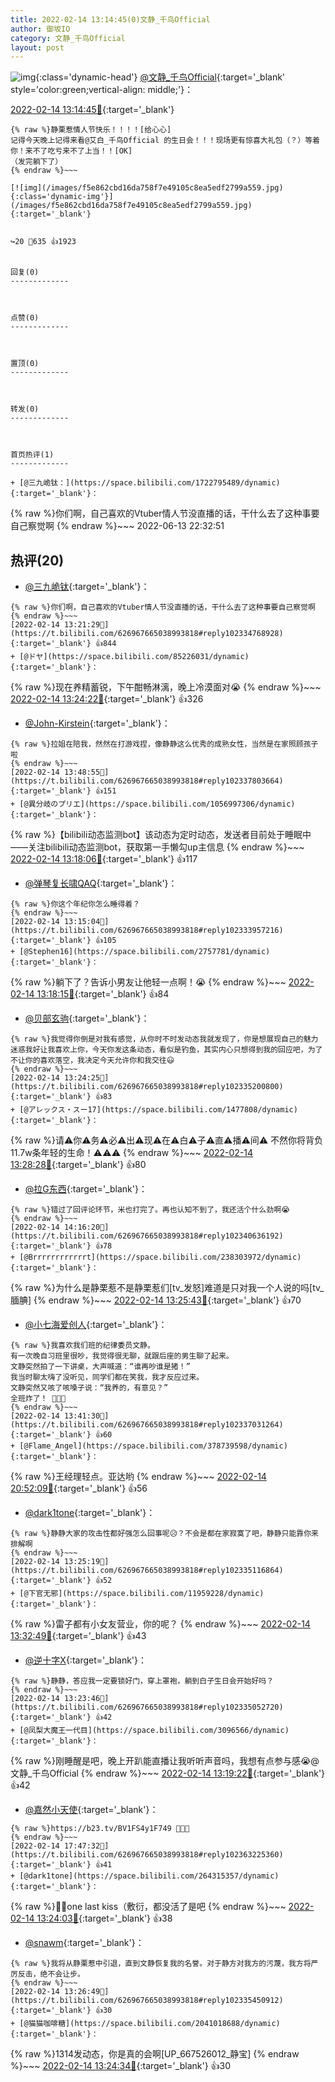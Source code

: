 ```yaml
---
title: 2022-02-14 13:14:45(0)文静_千鸟Official
author: 御坂IO
category: 文静_千鸟Official
layout: post
---
```


![img](/images/ac7482ed1b9a7f203dc68c0c4a77c488a27b108a.jpg){:class='dynamic-head'}
[@文静_千鸟Official](https://space.bilibili.com/667526012/dynamic){:target='_blank' style='color:green;vertical-align: middle;'}：

[2022-02-14 13:14:45🔗](https://t.bilibili.com/626967665038993818){:target='_blank'}

~~~
{% raw %}静栗惹情人节快乐！！！！[给心心]
记得今天晚上记得来看@艾白_千鸟Official 的生日会！！！现场更有惊喜大礼包（？）等着你！来不了吃亏来不了上当！！[OK]
（发完躺下了）
{% endraw %}~~~

[![img](/images/f5e862cbd16da758f7e49105c8ea5edf2799a559.jpg){:class='dynamic-img'}](/images/f5e862cbd16da758f7e49105c8ea5edf2799a559.jpg){:target='_blank'}


↪️20 💬635 👍1923


回复(0)
-------------



点赞(0)
-------------



置顶(0)
-------------



转发(0)
-------------



首页热评(1)
-------------

+ [@三九峗钛：](https://space.bilibili.com/1722795489/dynamic){:target='_blank'}：
~~~
{% raw %}你们啊，自己喜欢的Vtuber情人节没直播的话，干什么去了这种事要自己察觉啊
{% endraw %}~~~
2022-06-13 22:32:51


热评(20)
-------------

+ [@三九峗钛](https://space.bilibili.com/1722795489/dynamic){:target='_blank'}：
~~~
{% raw %}你们啊，自己喜欢的Vtuber情人节没直播的话，干什么去了这种事要自己察觉啊
{% endraw %}~~~
[2022-02-14 13:21:29🔗](https://t.bilibili.com/626967665038993818#reply102334768928){:target='_blank'} 👍844
+ [@ドヤ](https://space.bilibili.com/85226031/dynamic){:target='_blank'}：
~~~
{% raw %}现在养精蓄锐，下午酣畅淋漓，晚上冷漠面对😭
{% endraw %}~~~
[2022-02-14 13:24:22🔗](https://t.bilibili.com/626967665038993818#reply102335039504){:target='_blank'} 👍326
+ [@John-Kirstein](https://space.bilibili.com/42579865/dynamic){:target='_blank'}：
~~~
{% raw %}拉姐在陪我，然然在打游戏捏，像静静这么优秀的成熟女性，当然是在家照顾孩子啦
{% endraw %}~~~
[2022-02-14 13:48:55🔗](https://t.bilibili.com/626967665038993818#reply102337803664){:target='_blank'} 👍151
+ [@異分岐のプリエ](https://space.bilibili.com/1056997306/dynamic){:target='_blank'}：
~~~
{% raw %}【bilibili动态监测bot】该动态为定时动态，发送者目前处于睡眠中——关注bilibili动态监测bot，获取第一手懒勾up主信息
{% endraw %}~~~
[2022-02-14 13:18:06🔗](https://t.bilibili.com/626967665038993818#reply102334350912){:target='_blank'} 👍117
+ [@弹琴复长啸QAQ](https://space.bilibili.com/378896433/dynamic){:target='_blank'}：
~~~
{% raw %}你这个年纪你怎么睡得着？
{% endraw %}~~~
[2022-02-14 13:15:04🔗](https://t.bilibili.com/626967665038993818#reply102333957216){:target='_blank'} 👍105
+ [@Stephen16](https://space.bilibili.com/2757781/dynamic){:target='_blank'}：
~~~
{% raw %}躺下了？告诉小男友让他轻一点啊！😭
{% endraw %}~~~
[2022-02-14 13:18:15🔗](https://t.bilibili.com/626967665038993818#reply102334356032){:target='_blank'} 👍84
+ [@贝部玄驹](https://space.bilibili.com/22431268/dynamic){:target='_blank'}：
~~~
{% raw %}我觉得你倒是对我有感觉，从你时不时发动态我就发现了，你是想展现自己的魅力迷惑我好让我喜欢上你，今天你发这条动态，看似是钓鱼，其实内心只想得到我的回应吧，为了不让你的喜欢落空，我决定今天允许你和我交往😃
{% endraw %}~~~
[2022-02-14 13:24:25🔗](https://t.bilibili.com/626967665038993818#reply102335200800){:target='_blank'} 👍83
+ [@アレックス・スー17](https://space.bilibili.com/1477808/dynamic){:target='_blank'}：
~~~
{% raw %}请⚠️你⚠️务⚠️必⚠️出⚠️现⚠️在⚠️白⚠️子⚠️直⚠️播⚠️间⚠️ 不然你将背负11.7w条年轻的生命！⚠️⚠️⚠️
{% endraw %}~~~
[2022-02-14 13:28:28🔗](https://t.bilibili.com/626967665038993818#reply102335513888){:target='_blank'} 👍80
+ [@拉G东西](https://space.bilibili.com/6795231/dynamic){:target='_blank'}：
~~~
{% raw %}错过了回评论环节，米也打完了。再也认知不到了，我还活个什么劲啊😭
{% endraw %}~~~
[2022-02-14 14:16:20🔗](https://t.bilibili.com/626967665038993818#reply102340636192){:target='_blank'} 👍78
+ [@Brrrrrrrrrrrrt](https://space.bilibili.com/238303972/dynamic){:target='_blank'}：
~~~
{% raw %}为什么是静栗惹不是静栗惹们[tv_发怒]难道是只对我一个人说的吗[tv_腼腆]
{% endraw %}~~~
[2022-02-14 13:25:43🔗](https://t.bilibili.com/626967665038993818#reply102335293248){:target='_blank'} 👍70
+ [@小七海爱创人](https://space.bilibili.com/12072645/dynamic){:target='_blank'}：
~~~
{% raw %}我喜欢我们班的纪律委员文静。
有一次晚自习班里很吵，我觉得很无聊，就跟后座的男生聊了起来。
文静突然拍了一下讲桌，大声喊道：“谁再吵谁是猪！”
我当时聊太嗨了没听见，同学们都在笑我，我才反应过来。
文静突然又咳了咳嗓子说：“我养的，有意见？”
全班炸了！ 🥰🥰🥰
{% endraw %}~~~
[2022-02-14 13:41:30🔗](https://t.bilibili.com/626967665038993818#reply102337031264){:target='_blank'} 👍60
+ [@Flame_Angel](https://space.bilibili.com/378739598/dynamic){:target='_blank'}：
~~~
{% raw %}王经理轻点。亚达哟
{% endraw %}~~~
[2022-02-14 20:52:09🔗](https://t.bilibili.com/626967665038993818#reply102387579232){:target='_blank'} 👍56
+ [@dark1tone](https://space.bilibili.com/264315357/dynamic){:target='_blank'}：
~~~
{% raw %}静静大家的攻击性都好强怎么回事呢😥？不会是都在家寂寞了吧，静静只能靠你来排解啊
{% endraw %}~~~
[2022-02-14 13:25:19🔗](https://t.bilibili.com/626967665038993818#reply102335116864){:target='_blank'} 👍52
+ [@下官无邪](https://space.bilibili.com/11959228/dynamic){:target='_blank'}：
~~~
{% raw %}雷子都有小女友营业，你的呢？
{% endraw %}~~~
[2022-02-14 13:32:49🔗](https://t.bilibili.com/626967665038993818#reply102335996176){:target='_blank'} 👍43
+ [@逆十字X](https://space.bilibili.com/156565726/dynamic){:target='_blank'}：
~~~
{% raw %}静静，答应我一定要锁好门，穿上罩袍，躺到白子生日会开始好吗？
{% endraw %}~~~
[2022-02-14 13:23:46🔗](https://t.bilibili.com/626967665038993818#reply102335052720){:target='_blank'} 👍42
+ [@凤梨大魔王一代目](https://space.bilibili.com/3096566/dynamic){:target='_blank'}：
~~~
{% raw %}刚睡醒是吧，晚上开趴能直播让我听听声音吗，我想有点参与感😭@文静_千鸟Official
{% endraw %}~~~
[2022-02-14 13:19:22🔗](https://t.bilibili.com/626967665038993818#reply102334399264){:target='_blank'} 👍42
+ [@嘉然小天使](https://space.bilibili.com/15568834/dynamic){:target='_blank'}：
~~~
{% raw %}https://b23.tv/BV1FS4y1F749 🤔🤔🤔
{% endraw %}~~~
[2022-02-14 17:47:32🔗](https://t.bilibili.com/626967665038993818#reply102363225360){:target='_blank'} 👍41
+ [@dark1tone](https://space.bilibili.com/264315357/dynamic){:target='_blank'}：
~~~
{% raw %}🙂📢one last kiss（敷衍，都没活了是吧
{% endraw %}~~~
[2022-02-14 13:24:03🔗](https://t.bilibili.com/626967665038993818#reply102335027168){:target='_blank'} 👍38
+ [@snawm](https://space.bilibili.com/10797522/dynamic){:target='_blank'}：
~~~
{% raw %}我将从静栗惹中引退，直到文静恢复我的名誉。对于静方对我方的污蔑，我方将严厉反击，绝不会让步。
{% endraw %}~~~
[2022-02-14 13:26:49🔗](https://t.bilibili.com/626967665038993818#reply102335450912){:target='_blank'} 👍30
+ [@猫猫咖啡糖](https://space.bilibili.com/2041018688/dynamic){:target='_blank'}：
~~~
{% raw %}1314发动态，你是真的会啊[UP_667526012_静宝]
{% endraw %}~~~
[2022-02-14 13:24:34🔗](https://t.bilibili.com/626967665038993818#reply102335205840){:target='_blank'} 👍30


